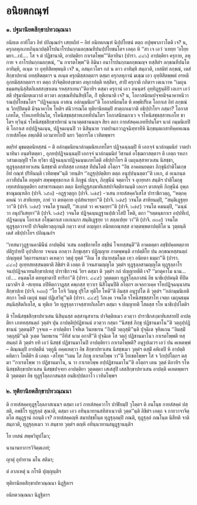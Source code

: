 <h1>อนิยตกณฺฑํ</h1>
<h3>๑. ปฐมานิยตสิกฺขาปทวณฺณนา</h3>
<p>อนิยเต   อาทิโตว อิทํ ปกิณฺณกํฯ เสยฺยถิทํ – อิทํ อนิยตกณฺฑํ นิปฺปโยชนํ ตตฺถ อปุพฺพาภาวโตติ เจ? น, ครุกลหุกเภทภินฺนาปตฺติโรปนาโรปนกฺกมลกฺขณทีปนปฺปโยชนโตฯ เอตฺถ หิ ‘‘สา เจ เอวํ วเทยฺย ‘อโยฺย มยา…เป.… โส จ ตํ ปฎิชานาติ, อาปตฺติยา กาเรตโพฺพ’’’ติอาทินา (ปารา. ๔๔๖) อาปตฺติยา ครุกาย, ลหุกาย จ อาโรปนกฺกมลกฺขณํ, ‘‘น กาเรตโพฺพ’’ติ อิมินา อนาโรปนกฺกมลกฺขณญฺจ ทสฺสิตํฯ ลกฺขณทีปนโต อาทิมฺหิ, อเนฺต วา อุทฺทิสิตพฺพนฺติ เจ? น, อสมฺภวโตฯ กถํ น ตาว อาทิมฺหิ สมฺภวติ, เยสมิทํ ลกฺขณํ, เตสํ สิกฺขาปทานํ อทสฺสิตตฺตาฯ น อเนฺต ครุกมิสฺสกตฺตาฯ ตสฺมา ครุกลหุกานํ มเชฺฌ เอว อุทฺทิสิตพฺพตํ อรหติ อุภยมิสฺสกตฺตาฯ ยา ตตฺถ ปาจิตฺติยสงฺขาตา ลหุกาปตฺติ ทสฺสิตา, สาปิ ครุกาติ กถิตาฯ เตเนวาห ‘‘เมถุนธมฺมสนฺนิสฺสิตกิเลสสงฺขาเตน รหสฺสาเทนา’’ติอาทิฯ ตสฺมา ครุกานํ เอว อนนฺตรํ อุทฺทิฎฺฐนฺติปิ เอเกฯ เอวํ สติ ปฐมานิยตเมวาลํ ตาวตา ลกฺขณทีปนสิทฺธิโต, กิํ ทุติเยนาติ เจ? น, โอกาสนิยมปจฺจยมิจฺฉาคาหนิวารณปฺปโยชนโตฯ ‘‘ปฎิจฺฉเนฺน อาสเน อลํกมฺมนิเย’’ติ โอกาสนิยมโต หิ ตพฺพิปรีเต โอกาเส อิทํ ลกฺขณํ น วิกปฺปิตนฺติ มิจฺฉาคาโห โหติฯ ตํนิวารณโต ทุติยานิยตมฺปิ สาตฺถกเมวาติ อธิปฺปาโยฯ กสฺมา? โอกาสเภทโต, รโหเภททีปนโต, รโหนิสชฺชสฺสาทเภททีปนโตฯ โอกาสนิยมภาเว จ รโหนิสชฺชสฺสาทเภโท ชาโตฯ ทฺวินฺนํ รโหนิสชฺชสิกฺขาปทานํ นานาตฺตชานนญฺจ สิยา ตถา กายสํสคฺคเภททีปนโตฯ นาลํ กมฺมนิเยปิ หิ โอกาเส อปฺปฎิจฺฉเนฺน, ปฎิจฺฉเนฺนปิ วา นิสินฺนาย วาตปานกวาฎจฺฉิทฺทาทีหิ นิกฺขนฺตเกสาทิคฺคหเณน กายสํสโคฺค ลพฺภตีติ เอวมาทโยปิ นยา วิตฺถารโต เวทิตพฺพาฯ</p>


<p>ตตฺริทํ  มุขมตฺตนิทสฺสนํ – ติ อลํกมฺมนิยนาลํกมฺมนิยเภทโตฯ ปฎิจฺฉนฺนมฺปิ หิ เอกจฺจํ นาลํกมฺมนิยํ วาตปานาทินา อนฺตริตตฺตา , อุภยปฺปฎิจฺฉนฺนมฺปิ เอกจฺจํ นาลํกมฺมนิยํ วิชานตํ อโชฺฌกาสตฺตาฯ ติ เอตฺถ รหภาวสามเญฺญปิ รโห ทฺวิธา ปฎิจฺฉนฺนาปฎิจฺฉนฺนเภทโตติ อธิปฺปาโยฯ ติ เมถุนสฺสาทวเสน นิสชฺชา, ทุฎฺฐุลฺลสฺสาทวเสน นิสชฺชาติ ตาทิสสฺส เภทสฺส ทีปนโตติ อโตฺถฯ ‘‘อิธ อาคตนยตฺตา ภิกฺขุนิปาติโมเกฺข อิทํ กณฺฑํ ปริหีนนฺติ เวทิตพฺพ’’นฺติ วทนฺติฯ ‘‘อฎฺฐุปฺปตฺติยา ตตฺถ อนุปฺปนฺนตฺตา’’ติ เอเก, ตํ อเนกนฺตภาวทีปนโต อยุตฺตํฯ สพฺพพุทฺธกาเล หิ ภิกฺขูนํ ปญฺจ, ภิกฺขุนีนํ จตฺตาโร จ อุเทฺทสา สนฺติฯ ปาติโมกฺขุเทฺทสปญฺญตฺติยา อสาธารณตฺตา ตตฺถ นิทฺทิฎฺฐสงฺฆาทิเสสปาจิตฺติยานนฺติ เอเกฯ ตาสญฺหิ ภิกฺขุนีนํ อุพฺภชาณุมณฺฑลิก (ปาจิ. ๖๕๘) -อฎฺฐวตฺถุก (ปาจิ. ๖๗๕) -วเสน กายสํสคฺควิเสโส ปาราชิกวตฺถุ, ‘‘หตฺถคฺคหณํ วา สาทิเยยฺย, กายํ วา ตทตฺถาย อุปสํหเรยฺยา’’ติ (ปาจิ. ๖๗๕) วจนโต สาทิยนมฺปิ, ‘‘สนฺติเฎฺฐยฺย วา’’ติ (ปาจิ. ๖๗๕) วจนโต ฐานมฺปิ, ‘‘สเงฺกตํ วา คเจฺฉยฺยา’’ติ (ปาจิ. ๖๗๕) วจนโต คมนมฺปิ, ‘‘ฉนฺนํ วา อนุปวิเสยฺยา’’ติ (ปาจิ. ๖๗๕) วจนโต ปฎิจฺฉนฺนฎฺฐานปฺปเวโสปิ โหติ, ตถา ‘‘รตฺตนฺธกาเร อปฺปทีเป, ปฎิจฺฉเนฺน โอกาเส อโชฺฌกาเส เอเกเนกา สนฺติเฎฺฐยฺย วา สลฺลเปยฺย วา’’ติ (ปาจิ. ๘๓๙) วจนโต ทุฎฺฐุลฺลวาจาปิ ปาจิตฺติยวตฺถุกนฺติ กตฺวา ตาสํ อญฺญถา อนิยตกณฺฑสฺส อวตฺตพฺพตาปตฺติโต น วุตฺตนฺติ เตสํ อธิปฺปาโยฯ ปกิณฺณกํฯ</p>


<p>‘‘เทสนาวุฎฺฐานคามินีนํ อาปตฺตีนํ วเสน อลชฺชิอาทโย ลชฺชีนํ โจเทสฺสนฺตี’’ติ อาคตตฺตา ลชฺชิปคฺคหตฺถาย ปติรูปายปิ อุปาสิกาย วจเนน อกตฺวา ภิกฺขุเสฺสว ปฎิญฺญาย กาตพฺพนฺติ อาปตฺติโย ปน ลกฺขณทสฺสนตฺถํ ปญฺญตฺตํ วิตฺถารนยเมว คเหตฺวา วตฺตุํ ยุตฺตํ ‘‘อิเม โข ปนายสฺมโนฺต เทฺว อนิยตา ธมฺมา’’ติ (ปารา. ๔๔๓) อุเทฺทสทสฺสนตฺตาติ ลิขิตํฯ ติ เอตฺถ ติ วจนสามญฺญโต วุตฺตํฯ ทุฎฺฐุลฺลสามญฺญโต ทุฎฺฐุลฺลาโรจนปฺปฎิจฺฉาทนสิกฺขาปเทสุ ปาราชิกวจนํ วิยฯ ตสฺมา ติ วุตฺตํฯ กถํ ปญฺญายตีติ เจ? ‘‘มาตุคาโม นาม…เป.… อนฺตมโส ตทหุชาตาปิ ทาริกา’’ติ (ปารา. ๔๔๕) วุตฺตตฺตา ทุฎฺฐุโลฺลภาสนํ อิธ นาธิเปฺปตนฺติ ทีปิตเมวาติฯ ติ  -สเทฺทน อปิหิตกวาฎสฺส คพฺภสฺส ทฺวาเร นิสิโนฺนปีติ อโตฺถฯ อเจลกวเคฺค รโหปฎิจฺฉนฺนาสนสิกฺขาปเท (ปาจิ. ๒๘๘) ‘‘โย โกจิ วิญฺญู ปุริโส ทุติโย โหตี’’ติ อิมสฺส อนุรูปโต ติ วุตฺตํฯ ‘‘อลํกมฺมนิเยติ สกฺกา โหติ เมถุนํ ธมฺมํ ปฎิเสวิตุ’’นฺติ (ปารา. ๔๔๕) วิภเงฺค  วจนโต รโหนิสชฺชสฺสาโท เจตฺถ เมถุนธมฺมสนฺนิสฺสิตกิเลโส, น ทุติเย วิย ทุฎฺฐุลฺลวาจสฺสาทกิเลโสฯ ตสฺมา จ ปญฺญายติ โสตสฺส รโห นาธิเปฺปโตติฯ</p>


<p>ติ รโหนิสชฺชสิกฺขาปทวเสน นิสินฺนสฺส ตสฺสานุสาเรน ปาจิตฺติยเมว อวตฺวา ปาราชิกสงฺฆาทิเสสายปิ อาปตฺติยา เภททสฺสนตฺถํ วุตฺตํฯ ปุน อาปตฺติปฺปฎิชานนํ อวตฺวา กสฺมา ‘‘นิสชฺชํ ภิกฺขุ ปฎิชานมาโน’’ติ วตฺถุปฺปฎิชานนํ วุตฺตนฺติ? วุจฺจเต – อาปตฺติยา โจทิเต วินยธเรน ‘‘กิสฺมิํ วตฺถุสฺมิ’’นฺติ ปุจฺฉิเต จุทิตเกน ‘‘อิมสฺมิํ วตฺถุสฺมิ’’นฺติ วุเตฺต วินยธเรน ‘‘อีทิสํ นาม อกาสี’’ติ ปุจฺฉิเต โส วตฺถุํ ปฎิชานมาโนว กาเรตโพฺพติ ทสฺสนตฺถํ ติ วุตฺตํฯ ยทิ เอวํ นิสชฺชํ ปฎิชานมาโนปิ อาปตฺติยาว กาเรตโพฺพติ? อนุรูปเมวฯ เอวํ ปน คเหตพฺพํ – ติณฺณมฺปิ อาปตฺตีนํ วตฺถูนิ อคฺคเหตฺวา อิธ สิกฺขาปทวเสน นิสชฺชเมว วุตฺตํฯ ตสฺมิํ คหิเตปิ หิ อาปตฺติ คหิตาว โหตีติฯ ติ เอตฺถ -สโทฺท ‘‘เตน โส ภิกฺขุ กาเรตโพฺพ วา’’ติ โยเชตโพฺพฯ โส จ วิกปฺปโตฺถฯ ตสฺมา ‘‘กาเรตโพฺพ วา ปฎิชานมาโน, น วา กาเรตโพฺพ อปฺปฎิชานมาโน’’ติ อโตฺถฯ เตน วุตฺตํ ติอาทิฯ รโหนิสชฺชสิกฺขาปทวเสน นิสชฺชปจฺจยา อาปตฺติยา วุตฺตตฺตา เสเสสุปิ เสสสิกฺขาปทวเสน อาปตฺติ คเหตพฺพาฯ ติ วุตฺตตฺตา อิธ ทุฎฺฐุโลฺลภาสนสฺส อนธิเปฺปตภาโว เวทิตโพฺพฯ</p>

</p>


<h3>๒. ทุติยานิยตสิกฺขาปทวณฺณนา</h3>
<p>  ติ กายสํสคฺคทุฎฺฐุโลฺลภาสเนนฯ ตสฺมา เอวํ กายสํสคฺควาโร ปาฬิยมฺปิ วุโตฺตฯ ติ อนโนฺธ กายสํสคฺคํ ปสฺสติ, อพธิโร ทุฎฺฐุลฺลํ สุณาติ, ตสฺมา เอว อทินฺนาทานสทิสาเนวาติ วุตฺต’’นฺติ ลิขิตํฯ เอตฺถ จ กายวาจาจิตฺตโต สมุฎฺฐานํ กถนฺติ เจ? กายสํสคฺคญฺหิ สมาปชฺชโนฺต ทุฎฺฐุลฺลมฺปิ ภณติ, ทุฎฺฐุลฺลํ ภณโนฺต นิสีทติ จาติ สมฺภวติ, ทุฎฺฐุลฺลเมว วา สนฺธาย วุตฺตํฯ ตญฺหิ อทินฺนาทานสมุฎฺฐานนฺติฯ</p>


<p>
โย  
เทสนํ สพฺพวิทูปโมว;  
  
นานานยาการวิจิตฺตเภทํ;  
  
ญาตุํ อุปายาน มโน สติมา;  
  
ตํ ลาภเหตุํ น กโรติ ปุญฺญนฺติฯ  
</p>
  
ทุติยานิยตสิกฺขาปทวณฺณนา นิฎฺฐิตาฯ  
</p>
  
อนิยตวณฺณนา นิฎฺฐิตาฯ  
</p>
  
  
  
  
  